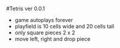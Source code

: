 #Tetris ver 0.0.1

- game autoplays forever
- playfield is 10 cells wide and 20 cells tall
- only square pieces 2 x 2
- move left, right and drop piece